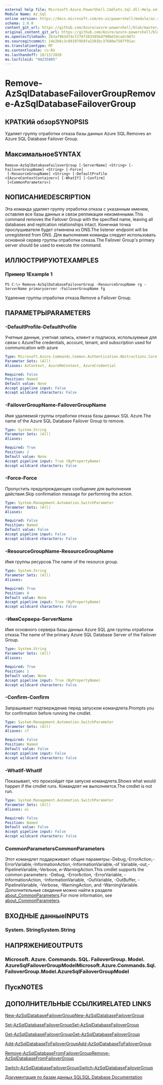 ```yaml
---
external help file: Microsoft.Azure.PowerShell.Cmdlets.Sql.dll-Help.xml
Module Name: Az.Sql
online version: https://docs.microsoft.com/en-us/powershell/module/az.sql/remove-azsqldatabasefailovergroup
schema: 2.0.0
content_git_url: https://github.com/Azure/azure-powershell/blob/master/src/Sql/Sql/help/Remove-AzSqlDatabaseFailoverGroup.md
original_content_git_url: https://github.com/Azure/azure-powershell/blob/master/src/Sql/Sql/help/Remove-AzSqlDatabaseFailoverGroup.md
ms.openlocfilehash: 283a7963d7dcf278f203385bd790bd19cadc9d7c
ms.sourcegitcommit: 1de2b6c3c99197958fa2101bc37680e7507f91ac
ms.translationtype: MT
ms.contentlocale: ru-RU
ms.lasthandoff: 10/13/2020
ms.locfileid: "94235805"
---
```

# <span data-ttu-id="8cbcc-101">Remove-AzSqlDatabaseFailoverGroup</span><span class="sxs-lookup"><span data-stu-id="8cbcc-101">Remove-AzSqlDatabaseFailoverGroup</span></span>

## <span data-ttu-id="8cbcc-102">КРАТКИй обзор</span><span class="sxs-lookup"><span data-stu-id="8cbcc-102">SYNOPSIS</span></span>
<span data-ttu-id="8cbcc-103">Удаляет группу отработки отказа базы данных Azure SQL.</span><span class="sxs-lookup"><span data-stu-id="8cbcc-103">Removes an Azure SQL Database Failover Group.</span></span>

## <span data-ttu-id="8cbcc-104">Максимальное</span><span class="sxs-lookup"><span data-stu-id="8cbcc-104">SYNTAX</span></span>

```
Remove-AzSqlDatabaseFailoverGroup [-ServerName] <String> [-FailoverGroupName] <String> [-Force]
 [-ResourceGroupName] <String> [-DefaultProfile <IAzureContextContainer>] [-WhatIf] [-Confirm]
 [<CommonParameters>]
```

## <span data-ttu-id="8cbcc-105">NОПИСАНИЕ</span><span class="sxs-lookup"><span data-stu-id="8cbcc-105">DESCRIPTION</span></span>
<span data-ttu-id="8cbcc-106">Эта команда удаляет группу отработки отказа с указанным именем, оставляя все базы данных и связи репликации неизменными.</span><span class="sxs-lookup"><span data-stu-id="8cbcc-106">This command removes the Failover Group with the specified name, leaving all databases and replication relationships intact.</span></span> <span data-ttu-id="8cbcc-107">Конечная точка прослушивателя будет отменена из DNS.</span><span class="sxs-lookup"><span data-stu-id="8cbcc-107">The listener endpoint will be unregistered from DNS.</span></span>
<span data-ttu-id="8cbcc-108">Для выполнения команды следует использовать основной сервер группы отработки отказа.</span><span class="sxs-lookup"><span data-stu-id="8cbcc-108">The Failover Group's primary server should be used to execute the command.</span></span>

## <span data-ttu-id="8cbcc-109">ИЛЛЮСТРИРУЮТ</span><span class="sxs-lookup"><span data-stu-id="8cbcc-109">EXAMPLES</span></span>

### <span data-ttu-id="8cbcc-110">Пример 1</span><span class="sxs-lookup"><span data-stu-id="8cbcc-110">Example 1</span></span>
```
PS C:\> Remove-AzSqlDatabaseFailoverGroup -ResourceGroupName rg -ServerName primaryserver -FailoverGroupName fg
```

<span data-ttu-id="8cbcc-111">Удаление группы отработки отказа.</span><span class="sxs-lookup"><span data-stu-id="8cbcc-111">Remove a Failover Group.</span></span>

## <span data-ttu-id="8cbcc-112">ПАРАМЕТРЫ</span><span class="sxs-lookup"><span data-stu-id="8cbcc-112">PARAMETERS</span></span>

### <span data-ttu-id="8cbcc-113">-DefaultProfile</span><span class="sxs-lookup"><span data-stu-id="8cbcc-113">-DefaultProfile</span></span>
<span data-ttu-id="8cbcc-114">Учетные данные, учетная запись, клиент и подписка, используемые для связи с Azure</span><span class="sxs-lookup"><span data-stu-id="8cbcc-114">The credentials, account, tenant, and subscription used for communication with azure</span></span>

```yaml
Type: Microsoft.Azure.Commands.Common.Authentication.Abstractions.Core.IAzureContextContainer
Parameter Sets: (All)
Aliases: AzContext, AzureRmContext, AzureCredential

Required: False
Position: Named
Default value: None
Accept pipeline input: False
Accept wildcard characters: False
```

### <span data-ttu-id="8cbcc-115">-FailoverGroupName</span><span class="sxs-lookup"><span data-stu-id="8cbcc-115">-FailoverGroupName</span></span>
<span data-ttu-id="8cbcc-116">Имя удаляемой группы отработки отказа базы данных SQL Azure.</span><span class="sxs-lookup"><span data-stu-id="8cbcc-116">The name of the Azure SQL Database Failover Group to remove.</span></span>

```yaml
Type: System.String
Parameter Sets: (All)
Aliases:

Required: True
Position: 2
Default value: None
Accept pipeline input: True (ByPropertyName)
Accept wildcard characters: False
```

### <span data-ttu-id="8cbcc-117">-Force</span><span class="sxs-lookup"><span data-stu-id="8cbcc-117">-Force</span></span>
<span data-ttu-id="8cbcc-118">Пропустить предупреждающее сообщение для выполнения действия.</span><span class="sxs-lookup"><span data-stu-id="8cbcc-118">Skip confirmation message for performing the action.</span></span>

```yaml
Type: System.Management.Automation.SwitchParameter
Parameter Sets: (All)
Aliases:

Required: False
Position: Named
Default value: False
Accept pipeline input: False
Accept wildcard characters: False
```

### <span data-ttu-id="8cbcc-119">-ResourceGroupName</span><span class="sxs-lookup"><span data-stu-id="8cbcc-119">-ResourceGroupName</span></span>
<span data-ttu-id="8cbcc-120">Имя группы ресурсов.</span><span class="sxs-lookup"><span data-stu-id="8cbcc-120">The name of the resource group.</span></span>

```yaml
Type: System.String
Parameter Sets: (All)
Aliases:

Required: True
Position: 0
Default value: None
Accept pipeline input: True (ByPropertyName)
Accept wildcard characters: False
```

### <span data-ttu-id="8cbcc-121">-ИмяСервера</span><span class="sxs-lookup"><span data-stu-id="8cbcc-121">-ServerName</span></span>
<span data-ttu-id="8cbcc-122">Имя основного сервера базы данных Azure SQL для группы отработки отказа.</span><span class="sxs-lookup"><span data-stu-id="8cbcc-122">The name of the primary Azure SQL Database Server of the Failover Group.</span></span>

```yaml
Type: System.String
Parameter Sets: (All)
Aliases:

Required: True
Position: 1
Default value: None
Accept pipeline input: True (ByPropertyName)
Accept wildcard characters: False
```

### <span data-ttu-id="8cbcc-123">-Confirm</span><span class="sxs-lookup"><span data-stu-id="8cbcc-123">-Confirm</span></span>
<span data-ttu-id="8cbcc-124">Запрашивает подтверждение перед запуском командлета.</span><span class="sxs-lookup"><span data-stu-id="8cbcc-124">Prompts you for confirmation before running the cmdlet.</span></span>

```yaml
Type: System.Management.Automation.SwitchParameter
Parameter Sets: (All)
Aliases: cf

Required: False
Position: Named
Default value: False
Accept pipeline input: False
Accept wildcard characters: False
```

### <span data-ttu-id="8cbcc-125">-WhatIf</span><span class="sxs-lookup"><span data-stu-id="8cbcc-125">-WhatIf</span></span>
<span data-ttu-id="8cbcc-126">Показывает, что произойдет при запуске командлета.</span><span class="sxs-lookup"><span data-stu-id="8cbcc-126">Shows what would happen if the cmdlet runs.</span></span>
<span data-ttu-id="8cbcc-127">Командлет не выполняется.</span><span class="sxs-lookup"><span data-stu-id="8cbcc-127">The cmdlet is not run.</span></span>

```yaml
Type: System.Management.Automation.SwitchParameter
Parameter Sets: (All)
Aliases: wi

Required: False
Position: Named
Default value: False
Accept pipeline input: False
Accept wildcard characters: False
```

### <span data-ttu-id="8cbcc-128">CommonParameters</span><span class="sxs-lookup"><span data-stu-id="8cbcc-128">CommonParameters</span></span>
<span data-ttu-id="8cbcc-129">Этот командлет поддерживает общие параметры:-Debug,-ErrorAction,-ErrorVariable,-InformationAction,-InformationVariable,-of Variable,-out,-PipelineVariable,-Verbose, и-WarningAction.</span><span class="sxs-lookup"><span data-stu-id="8cbcc-129">This cmdlet supports the common parameters: -Debug, -ErrorAction, -ErrorVariable, -InformationAction, -InformationVariable, -OutVariable, -OutBuffer, -PipelineVariable, -Verbose, -WarningAction, and -WarningVariable.</span></span> <span data-ttu-id="8cbcc-130">Дополнительные сведения можно найти в разделе [about_CommonParameters](http://go.microsoft.com/fwlink/?LinkID=113216).</span><span class="sxs-lookup"><span data-stu-id="8cbcc-130">For more information, see [about_CommonParameters](http://go.microsoft.com/fwlink/?LinkID=113216).</span></span>

## <span data-ttu-id="8cbcc-131">ВХОДНЫЕ данные</span><span class="sxs-lookup"><span data-stu-id="8cbcc-131">INPUTS</span></span>

### <span data-ttu-id="8cbcc-132">System. String</span><span class="sxs-lookup"><span data-stu-id="8cbcc-132">System.String</span></span>

## <span data-ttu-id="8cbcc-133">НАПРЯЖЕНИЕ</span><span class="sxs-lookup"><span data-stu-id="8cbcc-133">OUTPUTS</span></span>

### <span data-ttu-id="8cbcc-134">Microsoft. Azure. Commands. SQL. FailoverGroup. Model. AzureSqlFailoverGroupModel</span><span class="sxs-lookup"><span data-stu-id="8cbcc-134">Microsoft.Azure.Commands.Sql.FailoverGroup.Model.AzureSqlFailoverGroupModel</span></span>

## <span data-ttu-id="8cbcc-135">Пуск</span><span class="sxs-lookup"><span data-stu-id="8cbcc-135">NOTES</span></span>

## <span data-ttu-id="8cbcc-136">ДОПОЛНИТЕЛЬНЫЕ ССЫЛКИ</span><span class="sxs-lookup"><span data-stu-id="8cbcc-136">RELATED LINKS</span></span>

[<span data-ttu-id="8cbcc-137">New-AzSqlDatabaseFailoverGroup</span><span class="sxs-lookup"><span data-stu-id="8cbcc-137">New-AzSqlDatabaseFailoverGroup</span></span>](./New-AzSqlDatabaseFailoverGroup.md)

[<span data-ttu-id="8cbcc-138">Set-AzSqlDatabaseFailoverGroup</span><span class="sxs-lookup"><span data-stu-id="8cbcc-138">Set-AzSqlDatabaseFailoverGroup</span></span>](./Set-AzSqlDatabaseFailoverGroup.md)

[<span data-ttu-id="8cbcc-139">Get-AzSqlDatabaseFailoverGroup</span><span class="sxs-lookup"><span data-stu-id="8cbcc-139">Get-AzSqlDatabaseFailoverGroup</span></span>](./Get-AzSqlDatabaseFailoverGroup.md)

[<span data-ttu-id="8cbcc-140">Add-AzSqlDatabaseToFailoverGroup</span><span class="sxs-lookup"><span data-stu-id="8cbcc-140">Add-AzSqlDatabaseToFailoverGroup</span></span>](./Add-AzSqlDatabaseToFailoverGroup.md)

[<span data-ttu-id="8cbcc-141">Remove-AzSqlDatabaseFromFailoverGroup</span><span class="sxs-lookup"><span data-stu-id="8cbcc-141">Remove-AzSqlDatabaseFromFailoverGroup</span></span>](./Remove-AzSqlDatabaseFromFailoverGroup.md)

[<span data-ttu-id="8cbcc-142">Switch-AzSqlDatabaseFailoverGroup</span><span class="sxs-lookup"><span data-stu-id="8cbcc-142">Switch-AzSqlDatabaseFailoverGroup</span></span>](./Switch-AzSqlDatabaseFailoverGroup.md)

[<span data-ttu-id="8cbcc-143">Документация по базам данных SQL</span><span class="sxs-lookup"><span data-stu-id="8cbcc-143">SQL Database Documentation</span></span>](https://docs.microsoft.com/azure/sql-database/)
